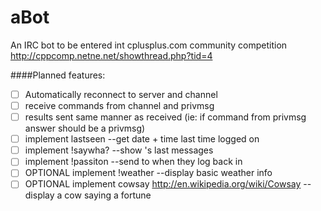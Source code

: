 aBot
====

An IRC bot to be entered int cplusplus.com 
community competition http://cppcomp.netne.net/showthread.php?tid=4


####Planned features:

 - [ ] Automatically reconnect to server and channel
 - [ ] receive commands from channel and privmsg
 - [ ] results sent same manner as received (ie: if command from privmsg answer should be a privmsg)
 - [ ] implement lastseen <username> --get date + time last time <username> logged on
 - [ ] implement !saywha? <username> <numposts> --show <usernames>'s last <numposts> messages
 - [ ] implement !passiton <username> <message> --send <message> to <username> when they log back in
 - [ ] OPTIONAL implement !weather <zip> --display basic weather info
 - [ ] OPTIONAL implement cowsay http://en.wikipedia.org/wiki/Cowsay --display a cow saying a fortune

